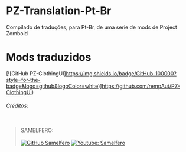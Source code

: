 # PZ-Translation-Pt-Br
Compilado de traduções, para Pt-Br, de uma serie de mods de Project Zomboid

# Mods traduzidos
[![GitHub PZ-ClothingUI]https://img.shields.io/badge/GitHub-100000?style=for-the-badge&logo=github&logoColor=white)]https://github.com/rempAut/PZ-ClothingUI)



###### Créditos:<br /><br />
>SAMELFERO:<br />	
[![GitHub Samelfero](https://img.shields.io/badge/GitHub-100000?style=for-the-badge&logo=github&logoColor=white)](https://github.com/ooicram)
[![Youtube: Samelfero](https://img.shields.io/badge/YouTube-FF0000?style=for-the-badge&logo=youtube&logoColor=white)](https://youtube.com)